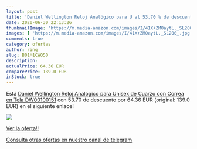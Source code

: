 ```yaml
---
layout: post
title: 'Daniel Wellington Reloj Analógico para U al 53.70 % de descuento'
date: 2020-06-30 22:13:26
thumbnailImage: 'https://m.media-amazon.com/images/I/41X+ZMOaytL._SL200_.jpg'
images: [ 'https://m.media-amazon.com/images/I/41X+ZMOaytL._SL200_.jpg' ]
comments: true
category: ofertas
author: ring
slug: B01M1CWQ50
description:
actualPrice: 64.36 EUR
comparePrice: 139.0 EUR
inStock: true
---
```


Está [Daniel Wellington Reloj Analógico para Unisex de Cuarzo con Correa en Tela DW00100151](https://www.amazon.com/dp/B01M1CWQ50/?tag=redken08-20) con 53.70 de descuento por 64.36 EUR (original: 139.0 EUR) en el siguiente enlace!

[![](https://m.media-amazon.com/images/I/41X+ZMOaytL._SL200_.jpg)](https://www.amazon.com/dp/B01M1CWQ50/?tag=redken08-20)

[Ver la oferta!!](https://www.amazon.com/dp/B01M1CWQ50/?tag=redken08-20)

[Consulta otras ofertas en nuestro canal de telegram](https://t.me/s/ofertas25)
